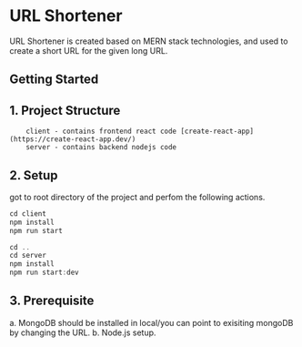 # URL Shortener

URL Shortener is created based on MERN stack technologies, and used to create a short URL for the given long URL.

## Getting Started

## 1. Project Structure

```
    client - contains frontend react code [create-react-app](https://create-react-app.dev/)
    server - contains backend nodejs code
```

## 2. Setup

got to root directory of the project and perfom the following actions.

```javascript
cd client
npm install
npm run start

cd ..
cd server
npm install
npm run start:dev

```

## 3. Prerequisite

a. MongoDB should be installed in local/you can point to exisiting mongoDB by changing the URL.
b. Node.js setup.

